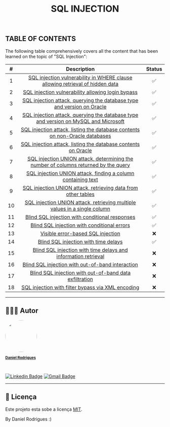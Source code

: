 <h1 align="center">SQL INJECTION</h1>
<br>

	



## TABLE OF CONTENTS

The following table comprehensively covers all the content that has been learned on the topic of "SQL Injection":

| # | Description | Status | 
| :---: | :---: | :---: | 
| 1 | <a href="https://portswigger.net/web-security/sql-injection/lab-retrieve-hidden-data" target="_blank">SQL injection vulnerability in WHERE clause allowing retrieval of hidden data</a> | :white_check_mark: |
| 2 | <a href="https://portswigger.net/web-security/sql-injection/lab-login-bypass" target="_blank">SQL injection vulnerability allowing login bypass</a> | :white_check_mark: |
| 3 | <a href="https://portswigger.net/web-security/sql-injection/examining-the-database/lab-querying-database-version-oracle" target="_blank">SQL injection attack, querying the database type and version on Oracle</a> | :white_check_mark: |
| 4 | <a href="https://portswigger.net/web-security/sql-injection/examining-the-database/lab-querying-database-version-mysql-microsoft" target="_blank">SQL injection attack, querying the database type and version on MySQL and Microsoft</a> | :white_check_mark: |
| 5 | <a href="https://portswigger.net/web-security/sql-injection/examining-the-database/lab-listing-database-contents-non-oracle" target="_blank">SQL injection attack, listing the database contents on non-Oracle databases</a> | :white_check_mark: |
| 6 | <a href="https://portswigger.net/web-security/sql-injection/examining-the-database/lab-listing-database-contents-oracle" target="_blank">SQL injection attack, listing the database contents on Oracle</a> | :white_check_mark: |
| 7 | <a href="https://portswigger.net/web-security/sql-injection/union-attacks/lab-determine-number-of-columns" target="_blank">SQL injection UNION attack, determining the number of columns returned by the query</a> | :white_check_mark: |
| 8 | <a href="https://portswigger.net/web-security/sql-injection/union-attacks/lab-find-column-containing-text" target="_blank">SQL injection UNION attack, finding a column containing text</a> | :white_check_mark: |
| 9 | <a href="https://portswigger.net/web-security/sql-injection/union-attacks/lab-retrieve-data-from-other-tables" target="_blank">SQL injection UNION attack, retrieving data from other tables</a> | :white_check_mark: |
| 10 | <a href="https://portswigger.net/web-security/sql-injection/union-attacks/lab-retrieve-multiple-values-in-single-column" target="_blank">SQL injection UNION attack, retrieving multiple values in a single column</a> | :white_check_mark: |
| 11 | <a href="https://portswigger.net/web-security/sql-injection/blind/lab-conditional-responses" target="_blank">Blind SQL injection with conditional responses</a> | :white_check_mark: |
| 12 | <a href="https://portswigger.net/web-security/sql-injection/blind/lab-conditional-errors" target="_blank">Blind SQL injection with conditional errors</a> | :white_check_mark: |
| 13 | <a href="https://portswigger.net/web-security/sql-injection/blind/lab-sql-injection-visible-error-based" target="_blank">Visible error-based SQL injection</a> | ❌ |
| 14 | <a href="https://portswigger.net/web-security/sql-injection/blind/lab-time-delays" target="_blank">Blind SQL injection with time delays</a> | :white_check_mark: |
| 15 | <a href="https://portswigger.net/web-security/sql-injection/blind/lab-time-delays-info-retrieval" target="_blank">Blind SQL injection with time delays and information retrieval</a> | ❌ |
| 16 | <a href="https://portswigger.net/web-security/sql-injection/blind/lab-out-of-band" target="_blank">Blind SQL injection with out-of-band interaction</a> | ❌ |
| 17 | <a href="https://portswigger.net/web-security/sql-injection/blind/lab-out-of-band-data-exfiltration" target="_blank">Blind SQL injection with out-of-band data exfiltration</a> | ❌ |
| 18 | <a href="https://portswigger.net/web-security/sql-injection/lab-sql-injection-with-filter-bypass-via-xml-encoding" target="_blank">SQL injection with filter bypass via XML encoding</a> | ❌ |

---


## 🦸🏻‍♂️ Autor

<a href="https://github.com/danielrodrigues-dv">
 <img style="border-radius: 50%;" src="https://avatars.githubusercontent.com/u/41621213?v=4" width="100px;" alt=""/>
 <br>
  <sub><b><p>Daniel Rodrigues</p></b></sub></a>
 <br />

[![Linkedin Badge](https://img.shields.io/badge/-Daniel%20Rodrigues-blue?style=flat-square&logo=Linkedin&logoColor=white&link=https://www.linkedin.com/in/daniel-rodrigues-dv/)](https://www.linkedin.com/in/daniel-rodrigues-dv/) 
[![Gmail Badge](https://img.shields.io/badge/-daniel.rodrigues.soarees@gmail.com-c14438?style=flat-square&logo=Gmail&logoColor=white&link=mailto:daniel.rodrigues.soarees@gmail.com)](mailto:daniel.rodrigues.soarees@gmail.com)

---

## 📝 Licença

Este projeto esta sobe a licença [MIT](./LICENSE).

By Daniel Rodrigues  :)
